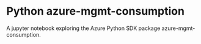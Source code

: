 # Python azure-mgmt-consumption
A jupyter notebook exploring the Azure Python SDK package azure-mgmt-consumption.
